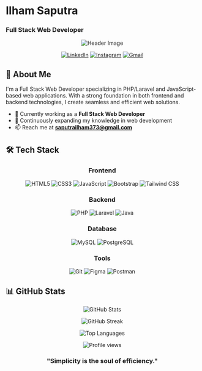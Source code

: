 # Ilham Saputra
### Full Stack Web Developer

<div align="center">
  
  ![Header Image](https://raw.githubusercontent.com/gist/patevs/b007a0e98fb216438d4cbf559fac4166/raw/88f20c9d749d756be63f22b09f3c4ac570bc5101/programming.gif)

  [![LinkedIn](https://img.shields.io/badge/LinkedIn-0077B5?style=for-the-badge&logo=linkedin&logoColor=white)](https://www.linkedin.com/in/ilham-saputra26)
  [![Instagram](https://img.shields.io/badge/Instagram-E4405F?style=for-the-badge&logo=instagram&logoColor=white)](https://www.instagram.com/ishasi__/)
  [![Gmail](https://img.shields.io/badge/Gmail-D14836?style=for-the-badge&logo=gmail&logoColor=white)](mailto:saputrailham373@gmail.com)
  
</div>

## 💼 About Me

I'm a Full Stack Web Developer specializing in PHP/Laravel and JavaScript-based web applications. With a strong foundation in both frontend and backend technologies, I create seamless and efficient web solutions.

- 🔭 Currently working as a **Full Stack Web Developer**
- 🌱 Continuously expanding my knowledge in web development
- 📫 Reach me at **saputrailham373@gmail.com**

## 🛠️ Tech Stack

<div align="center">

### Frontend
![HTML5](https://img.shields.io/badge/HTML5-E34F26?style=for-the-badge&logo=html5&logoColor=white)
![CSS3](https://img.shields.io/badge/CSS3-1572B6?style=for-the-badge&logo=css3&logoColor=white)
![JavaScript](https://img.shields.io/badge/JavaScript-F7DF1E?style=for-the-badge&logo=javascript&logoColor=black)
![Bootstrap](https://img.shields.io/badge/Bootstrap-7952B3?style=for-the-badge&logo=bootstrap&logoColor=white)
![Tailwind CSS](https://img.shields.io/badge/Tailwind_CSS-38B2AC?style=for-the-badge&logo=tailwind-css&logoColor=white)

### Backend
![PHP](https://img.shields.io/badge/PHP-777BB4?style=for-the-badge&logo=php&logoColor=white)
![Laravel](https://img.shields.io/badge/Laravel-FF2D20?style=for-the-badge&logo=laravel&logoColor=white)
![Java](https://img.shields.io/badge/Java-ED8B00?style=for-the-badge&logo=openjdk&logoColor=white)

### Database
![MySQL](https://img.shields.io/badge/MySQL-4479A1?style=for-the-badge&logo=mysql&logoColor=white)
![PostgreSQL](https://img.shields.io/badge/PostgreSQL-316192?style=for-the-badge&logo=postgresql&logoColor=white)

### Tools
![Git](https://img.shields.io/badge/Git-F05032?style=for-the-badge&logo=git&logoColor=white)
![Figma](https://img.shields.io/badge/Figma-F24E1E?style=for-the-badge&logo=figma&logoColor=white)
![Postman](https://img.shields.io/badge/Postman-FF6C37?style=for-the-badge&logo=postman&logoColor=white)

</div>

## 📊 GitHub Stats

<div align="center">
  
  ![GitHub Stats](https://github-readme-stats.vercel.app/api?username=ishasii&show_icons=true&theme=radical)
  
  ![GitHub Streak](https://github-readme-streak-stats.herokuapp.com/?user=ishasii&theme=radical)
  
  ![Top Languages](https://github-readme-stats.vercel.app/api/top-langs/?username=ishasii&layout=compact&theme=radical)
  
</div>


<div align="center">
  <img src="https://komarev.com/ghpvc/?username=ishasii&style=flat-square&color=blueviolet" alt="Profile views"/>
  
  ### "Simplicity is the soul of efficiency."
</div>
